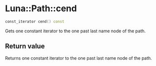# Luna::Path::cend

```c++
const_iterator cend() const
```

Gets one constant iterator to the one past last name node of the path. 



## Return value
Returns one constant iterator to the one past last name node of the path. 

